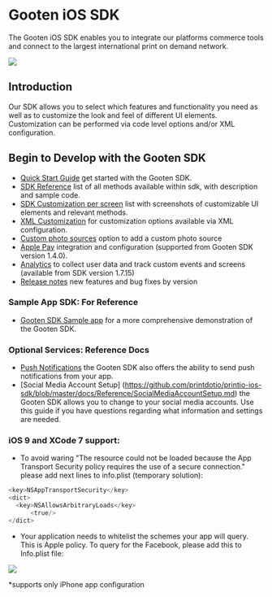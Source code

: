 Gooten iOS SDK
===============

The Gooten iOS SDK enables you to integrate our platforms commerce tools and connect to the largest international print on demand network.

![](https://user-images.githubusercontent.com/6410345/28869589-8417c408-777d-11e7-9598-c3da670e3ef6.png)

## Introduction

Our SDK allows you to select which features and functionality you need as well as to customize the look and feel of different UI elements. Customization can be performed via code level options and/or XML configuration.

## Begin to Develop with the Gooten SDK

- [Quick Start Guide](https://github.com/printdotio/printio-ios-sdk/blob/master/docs/quick_start_guide.md) get started with the Gooten SDK.
- [SDK Reference](https://github.com/printdotio/printio-ios-sdk/blob/master/docs/code_customization.md) list of all methods available within sdk, with description and sample code.
- [SDK Customization per screen](https://github.com/printdotio/printio-ios-sdk/blob/master/docs/specific_page_methods.md) list with screenshots of customizable UI elements and relevant methods.
- [XML Customization](https://github.com/printdotio/printio-ios-sdk/blob/master/docs/xml_customization_new.md) for  customization options available via XML configuration.
- [Custom photo sources](https://github.com/printdotio/printio-ios-sdk/blob/master/docs/Photo-Sources/custom_photo_sources.md) option to add a custom photo source
- [Apple Pay](https://github.com/printdotio/printio-ios-sdk/blob/master/docs/apple_pay_integration.md) integration and configuration (supported from Gooten SDK version 1.4.0).
- [Analytics](https://github.com/printdotio/printio-ios-sdk/blob/master/docs/analytics.md) to collect user data and track custom events and screens (available from SDK version 1.7.15)
- [Release notes](https://github.com/printdotio/printio-ios-sdk/blob/master/ReleaseNotes.md) new features and bug fixes by version

### Sample App SDK: For Reference
- [Gooten SDK Sample app](https://github.com/printdotio/printio-ios-example) for a more comprehensive demonstration of the Gooten SDK.

### Optional Services: Reference Docs
- [Push Notifications](https://github.com/printdotio/printio-ios-sdk/blob/master/docs/Reference/PUSH_NOTIFICATIONS.md) the Gooten SDK also offers the ability to send push notifications from your app.
- [Social Media Account Setup] (https://github.com/printdotio/printio-ios-sdk/blob/master/docs/Reference/SocialMediaAccountSetup.md) the Gooten SDK allows you to change to your social media accounts. Use this guide if you have questions regarding what information and settings are needed.

### iOS 9 and XCode 7 support:
- To avoid waring "The resource could not be loaded because the App Transport Security policy requires the use of a secure connection." please add next lines to info.plist (temporary solution):
```Objective-C
<key>NSAppTransportSecurity</key>
<dict>
  <key>NSAllowsArbitraryLoads</key>
      <true/>
</dict>
```

- Your application needs to whitelist the schemes your app will query. This is Apple policy. To query for the Facebook, please add this to Info.plist file:

![](https://user-images.githubusercontent.com/6410345/28869645-b0c18b2e-777d-11e7-8190-22e2b5e2ad04.png)



*supports only iPhone app configuration
